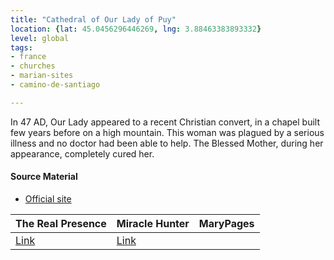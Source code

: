 ```yaml
---
title: "Cathedral of Our Lady of Puy"
location: {lat: 45.0456296446269, lng: 3.88463383893332}
level: global
tags:
- france
- churches
- marian-sites
- camino-de-santiago

---
```



In 47 AD, Our Lady appeared to a recent Christian convert, in a chapel built few years before on a high mountain. This woman was plagued by a serious illness and no doctor had been able to help.  The Blessed Mother, during her appearance, completely cured her.

#### Source Material

* [Official site](https://www.cathedraledupuy.org/)


| The Real Presence | Miracle Hunter | MaryPages |
| --- | --- | --- |
| [Link](http://www.therealpresence.org/eucharst/misc/BVM/68_LE_PUY_60x96.pdf) | [Link](https://www.miraclehunter.com/marian_apparitions/approved_apparitions/lepuy/index.html) |  |





